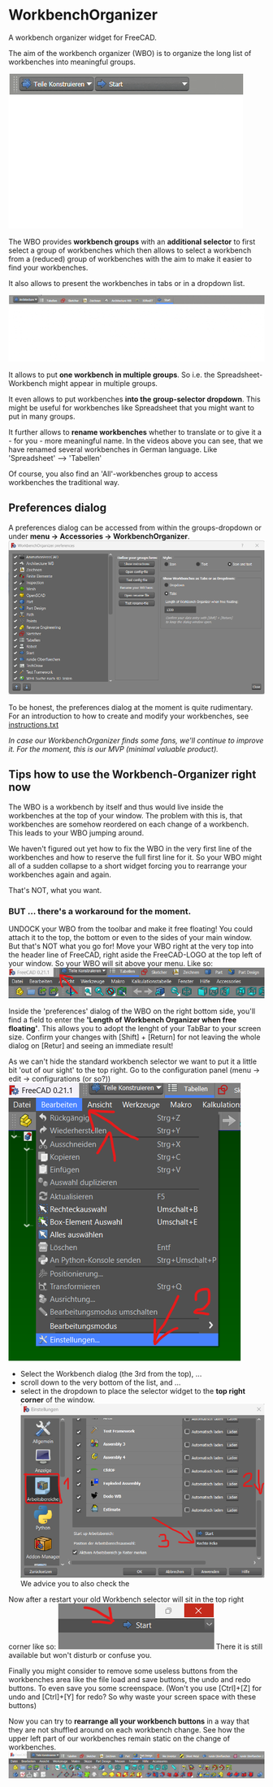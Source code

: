 # WorkbenchOrganizer
A workbench organizer widget for FreeCAD.

The aim of the workbench organizer (WBO) is to organize the long list of workbenches into meaningful groups.

![](./Resources/videos/WBO_dropdown.gif)

The WBO provides **workbench groups** with an **additional selector** to first select a group of workbenches which then allows to select a workbench from a (reduced) group of workbenches with the aim to make it easier to find your workbenches.

It also allows to present the workbenches in tabs or in a dropdown list.

![](./Resources/videos/WBO_tabs.gif)

It allows to put **one workbench in multiple groups**. So i.e. the Spreadsheet-Workbench might appear in multiple groups.

It even allows to put workbenches **into the group-selector dropdown**. This might be useful for workbenches like Spreadsheet that you might want to put in many groups.

It further allows to **rename workbenches** whether to translate or to give it a - for you - more meaningful name. In the videos above you can see, that we have renamed several workbenches in German language. Like 'Spreadsheet' --> 'Tabellen'

Of course, you also find an 'All'-workbenches group to access workbenches the traditional way.

## Preferences dialog
A preferences dialog can be accessed from within the groups-dropdown or under __menu -> Accessories -> WorkbenchOrganizer__.
![](./Resources/images/WBO_preferences.png)

To be honest, the preferences dialog at the moment is quite rudimentary.
For an introduction to how to create and modify your workbenches, see [instructions.txt](./Resources/Instructions.txt)

_In case our WorkbenchOrganizer finds some fans, we'll continue to improve it. For the moment, this is our MVP (minimal valuable product)._


## Tips how to use the Workbench-Organizer right now
The WBO is a workbench by itself and thus would live inside the workbenches at the top of your window.
The problem with this is, that workbenches are somehow reordered on each change of a workbench. This leads to your WBO jumping around.

We haven't figured out yet how to fix the WBO in the very first line of the workbenches and how to reserve the full first line for it.
So your WBO might all of a sudden collapse to a short widget forcing you to rearrange your workbenches again and again.

That's NOT, what you want.

### BUT ... there's a workaround for the moment.
UNDOCK your WBO from the toolbar and make it free floating! You could attach it to the top, the bottom or even to the sides of your main window. But that's NOT what you go for! 
Move your WBO right at the very top into the header line of FreeCAD, right aside the FreeCAD-LOGO at the top left of your window. So your WBO will sit above your menu.
Like so:
![](./Resources/images/WBO_top.png)

Inside the 'preferences' dialog of the WBO on the right bottom side, you'll find a field to enter the **'Length of Workbench Organizer when free floating'**. This allows you to adopt the lenght of your TabBar to your screen size. 
Confirm your changes with [Shift] + [Return] for not leaving the whole dialog on [Retur] and seeing an immediate result! 

As we can't hide the standard workbench selector we want to put it a little bit 'out of our sight' to the top right.
Go to the configuration panel (menu -> edit -> configurations (or so?))
![](./Resources/images/WBO_to_config.png)

- Select the Workbench dialog (the 3rd from the top), ...
- scroll down to the very bottom of the list, and ...
- select in the dropdown to place the selector widget to the **top right corner** of the window.
![](./Resources/images/WBO_config.png)
We advice you to also check the 

Now after a restart your old Workbench selector will sit in the top right corner like so:
![](./Resources/images/WBO_Start.png)
There it is still available but won't disturb or confuse you.

Finally you might consider to remove some useless buttons from the workbenches area like the file load and save buttons, the undo and redo buttons. To even save you some screenspace. (Won't you use [Ctrl]+[Z] for undo and [Ctrl]+[Y] for redo? So why waste your screen space with these buttons)

Now you can try to **rearrange all your workbench buttons** in a way that they are not shuffled around on each workbench change. See how the upper left part of our workbenches remain static on the change of workbenches.
![](./Resources/videos/WBO_in_action.gif)






